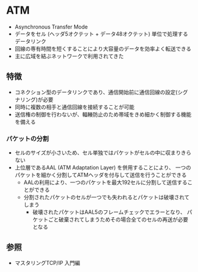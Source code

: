# ATM
- Asynchronous Transfer Mode
- データをセル (ヘッダ5オクテット + データ48オクテット) 単位で処理するデータリンク
- 回線の専有時間を短くすることにより大容量のデータを効率よく転送できる
- 主に広域を結ぶネットワークで利用されてきた

## 特徴
- コネクション型のデータリンクであり、通信開始前に通信回線の設定(シグナリング)が必要
- 同時に複数の相手と通信回線を接続することが可能
- 送信権の制御を行わないが、輻輳防止のため帯域をきめ細かく制御する機能を備える

### パケットの分割
- セルのサイズが小さいため、セル単独ではパケットがセルの中に収まりきらない
- 上位層であるAAL (ATM Adaptation Layer) を併用することにより、
  一つのパケットを細かく分割してATMヘッダを付与して送信を行うことができる
  - AALの利用により、一つのパケットを最大192セルに分割して送信することができる
  - 分割されたパケットのセルが一つでも失われるとパケットは破壊されてしまう
    - 破壊されたパケットはAAL5のフレームチェックでエラーとなり、
      パケットごと破棄されてしまうためその場合全てのセルの再送が必要となる

## 参照
- マスタリングTCP/IP 入門編
